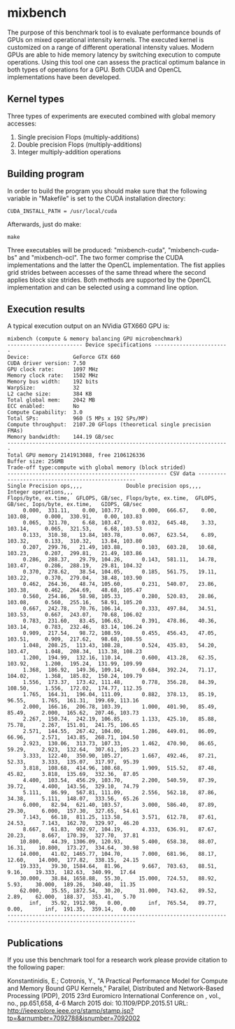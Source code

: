 # mixbench
The purpose of this benchmark tool is to evaluate performance bounds of GPUs on mixed operational intensity kernels. The executed kernel is customized on a range of different operational intensity values. Modern GPUs are able to hide memory latency by switching execution to compute operations. Using this tool one can assess the practical optimum balance in both types of operations for a GPU. Both CUDA and OpenCL implementations have been developed.

Kernel types
--------------

Three types of experiments are executed combined with global memory accesses:

1. Single precision Flops (multiply-additions)
2. Double precision Flops (multiply-additions)
3. Integer multiply-addition operations

Building program
--------------

In order to build the program you should make sure that the following variable in "Makefile" is set to the CUDA installation directory:

```
CUDA_INSTALL_PATH = /usr/local/cuda
```

Afterwards, just do make:

```
make
```

Three executables will be produced: "mixbench-cuda", "mixbench-cuda-bs" and "mixbench-ocl". The two former comprise the CUDA implementations and the latter the OpenCL implementation. The fist applies grid strides between accesses of the same thread where the second applies block size strides. Both methods are supported by the OpenCL implementation and can be selected using a command line option.

Execution results
--------------

A typical execution output on an NVidia GTX660 GPU is:
```
mixbench (compute & memory balancing GPU microbenchmark)
------------------------ Device specifications ------------------------
Device:              GeForce GTX 660
CUDA driver version: 7.50
GPU clock rate:      1097 MHz
Memory clock rate:   1502 MHz
Memory bus width:    192 bits
WarpSize:            32
L2 cache size:       384 KB
Total global mem:    2042 MB
ECC enabled:         No
Compute Capability:  3.0
Total SPs:           960 (5 MPs x 192 SPs/MP)
Compute throughput:  2107.20 GFlops (theoretical single precision FMAs)
Memory bandwidth:    144.19 GB/sec
-----------------------------------------------------------------------
Total GPU memory 2141913088, free 2106126336
Buffer size: 256MB
Trade-off type:compute with global memory (block strided)
--------------------------------------------------- CSV data --------------------------------------------------
Single Precision ops,,,,              Double precision ops,,,,              Integer operations,,, 
Flops/byte, ex.time,  GFLOPS, GB/sec, Flops/byte, ex.time,  GFLOPS, GB/sec, Iops/byte, ex.time,   GIOPS, GB/sec
     0.000,  331.11,    0.00, 103.77,      0.000,  666.67,    0.00, 103.08,     0.000,  330.91,    0.00, 103.83
     0.065,  321.70,    6.68, 103.47,      0.032,  645.48,    3.33, 103.14,     0.065,  321.53,    6.68, 103.53
     0.133,  310.38,   13.84, 103.78,      0.067,  623.54,    6.89, 103.32,     0.133,  310.32,   13.84, 103.80
     0.207,  299.76,   21.49, 103.88,      0.103,  603.28,   10.68, 103.23,     0.207,  299.81,   21.49, 103.86
     0.286,  288.37,   29.79, 104.26,      0.143,  581.11,   14.78, 103.47,     0.286,  288.19,   29.81, 104.32
     0.370,  278.62,   38.54, 104.05,      0.185,  561.75,   19.11, 103.22,     0.370,  279.04,   38.48, 103.90
     0.462,  264.36,   48.74, 105.60,      0.231,  540.07,   23.86, 103.38,     0.462,  264.69,   48.68, 105.47
     0.560,  254.86,   58.98, 105.33,      0.280,  520.83,   28.86, 103.08,     0.560,  255.16,   58.91, 105.20
     0.667,  242.78,   70.76, 106.14,      0.333,  497.84,   34.51, 103.53,     0.667,  243.07,   70.68, 106.02
     0.783,  231.60,   83.45, 106.63,      0.391,  478.86,   40.36, 103.14,     0.783,  232.46,   83.14, 106.24
     0.909,  217.54,   98.72, 108.59,      0.455,  456.43,   47.05, 103.51,     0.909,  217.62,   98.68, 108.55
     1.048,  208.25,  113.43, 108.28,      0.524,  435.83,   54.20, 103.47,     1.048,  208.34,  113.38, 108.23
     1.200,  194.99,  132.16, 110.14,      0.600,  413.28,   62.35, 103.92,     1.200,  195.24,  131.99, 109.99
     1.368,  186.92,  149.36, 109.14,      0.684,  392.24,   71.17, 104.02,     1.368,  185.82,  150.24, 109.79
     1.556,  173.37,  173.42, 111.48,      0.778,  356.28,   84.39, 108.50,     1.556,  172.02,  174.77, 112.35
     1.765,  164.31,  196.04, 111.09,      0.882,  378.13,   85.19,  96.55,     1.765,  161.31,  199.69, 113.16
     2.000,  166.16,  206.78, 103.39,      1.000,  401.90,   85.49,  85.49,     2.000,  165.62,  207.46, 103.73
     2.267,  150.74,  242.19, 106.85,      1.133,  425.10,   85.88,  75.78,     2.267,  151.01,  241.75, 106.65
     2.571,  144.55,  267.42, 104.00,      1.286,  449.01,   86.09,  66.96,     2.571,  143.85,  268.71, 104.50
     2.923,  130.06,  313.73, 107.33,      1.462,  470.90,   86.65,  59.29,     2.923,  132.64,  307.61, 105.23
     3.333,  122.40,  350.90, 105.27,      1.667,  492.46,   87.21,  52.33,     3.333,  135.07,  317.97,  95.39
     3.818,  108.68,  414.96, 108.68,      1.909,  515.52,   87.48,  45.82,     3.818,  135.69,  332.36,  87.05
     4.400,  103.54,  456.29, 103.70,      2.200,  540.59,   87.39,  39.72,     4.400,  143.56,  329.10,  74.79
     5.111,   86.99,  567.81, 111.09,      2.556,  562.18,   87.86,  34.38,     5.111,  148.07,  333.56,  65.26
     6.000,   82.94,  621.40, 103.57,      3.000,  586.40,   87.89,  29.30,     6.000,  157.30,  327.65,  54.61
     7.143,   66.18,  811.25, 113.58,      3.571,  612.78,   87.61,  24.53,     7.143,  162.70,  329.97,  46.20
     8.667,   61.83,  902.97, 104.19,      4.333,  636.91,   87.67,  20.23,     8.667,  170.39,  327.70,  37.81
    10.800,   44.39, 1306.09, 120.93,      5.400,  658.38,   88.07,  16.31,    10.800,  173.27,  334.64,  30.98
    14.000,   41.02, 1465.77, 104.70,      7.000,  681.96,   88.17,  12.60,    14.000,  177.82,  338.15,  24.15
    19.333,   39.30, 1584.64,  81.96,      9.667,  703.63,   88.51,   9.16,    19.333,  182.63,  340.99,  17.64
    30.000,   38.84, 1658.88,  55.30,     15.000,  724.53,   88.92,   5.93,    30.000,  189.26,  340.40,  11.35
    62.000,   35.55, 1872.54,  30.20,     31.000,  743.62,   89.52,   2.89,    62.000,  188.37,  353.41,   5.70
       inf,   35.92, 1912.98,   0.00,        inf,  765.54,   89.77,   0.00,       inf,  191.35,  359.14,   0.00
---------------------------------------------------------------------------------------------------------------
```

Publications
--------------

If you use this benchmark tool for a research work please provide citation to the following paper:

Konstantinidis, E.; Cotronis, Y., "A Practical Performance Model for Compute and Memory Bound GPU Kernels," Parallel, Distributed and Network-Based Processing (PDP), 2015 23rd Euromicro International Conference on , vol., no., pp.651,658, 4-6 March 2015
doi: 10.1109/PDP.2015.51
URL: http://ieeexplore.ieee.org/stamp/stamp.jsp?tp=&arnumber=7092788&isnumber=7092002
